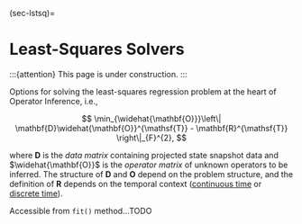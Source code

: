 (sec-lstsq)=
# Least-Squares Solvers

:::{attention}
This page is under construction.
:::

Options for solving the least-squares regression problem at the heart of Operator Inference, i.e.,

$$
\min_{\widehat{\mathbf{O}}}\left\|
    \mathbf{D}\widehat{\mathbf{O}}^{\mathsf{T}} - \mathbf{R}^{\mathsf{T}}
\right\|_{F}^{2},
$$

where $\mathbf{D}$ is the _data matrix_ containing projected state snapshot data and $\widehat{\mathbf{O}}$ is the _operator matrix_ of unknown operators to be inferred.
The structure of $\mathbf{D}$ and $\mathbf{O}$ depend on the problem structure, and the definition of $\mathbf{R}$ depends on the temporal context ([continuous time](sec-continuous) or [discrete time](sec-discrete)).

Accessible from `fit()` method...TODO

```{tableofcontents}
```
